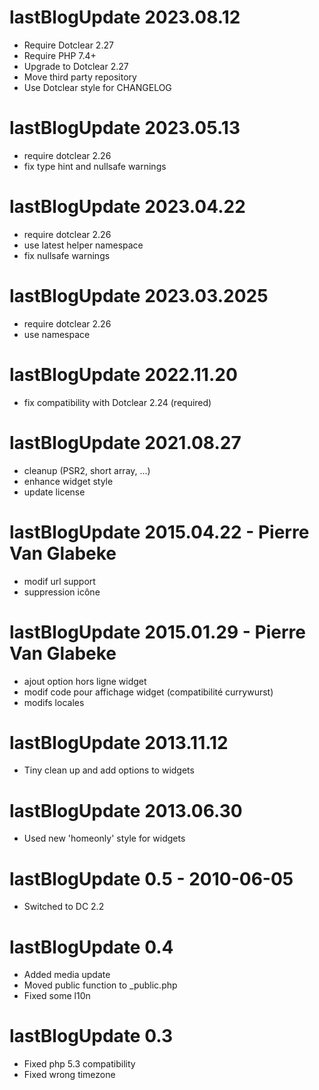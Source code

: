 lastBlogUpdate 2023.08.12
===========================================================
* Require Dotclear 2.27
* Require PHP 7.4+
* Upgrade to Dotclear 2.27
* Move third party repository
* Use Dotclear style for CHANGELOG

lastBlogUpdate 2023.05.13
===========================================================
* require dotclear 2.26
* fix type hint and nullsafe warnings

lastBlogUpdate 2023.04.22
===========================================================
* require dotclear 2.26
* use latest helper namespace
* fix nullsafe warnings

lastBlogUpdate 2023.03.2025
===========================================================
* require dotclear 2.26
* use namespace

lastBlogUpdate 2022.11.20
===========================================================
* fix compatibility with Dotclear 2.24 (required)

lastBlogUpdate 2021.08.27
===========================================================
* cleanup (PSR2, short array, ...)
* enhance widget style
* update license

lastBlogUpdate 2015.04.22 - Pierre Van Glabeke
===========================================================
* modif url support
* suppression icône

lastBlogUpdate 2015.01.29 - Pierre Van Glabeke
===========================================================
* ajout option hors ligne widget
* modif code pour affichage widget (compatibilité currywurst)
* modifs locales

lastBlogUpdate 2013.11.12
===========================================================
* Tiny clean up and add options to widgets

lastBlogUpdate 2013.06.30
===========================================================
* Used new 'homeonly' style for widgets

lastBlogUpdate 0.5 - 2010-06-05
===========================================================
* Switched to DC 2.2

lastBlogUpdate 0.4
===========================================================
* Added media update
* Moved public function to _public.php
* Fixed some l10n

lastBlogUpdate 0.3
===========================================================
* Fixed php 5.3 compatibility
* Fixed wrong timezone